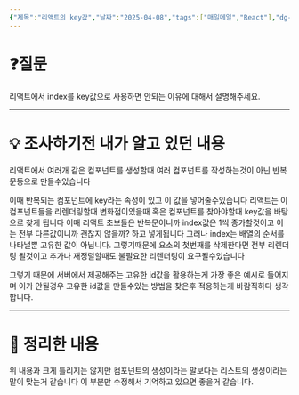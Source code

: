 ```yaml
---
{"제목":"리액트의 key값","날짜":"2025-04-08","tags":["매일메일","React"],"dg-publish":true,"permalink":"/매일메일/25년4월/React의 key값/","dgPassFrontmatter":true}
---
```


# ❓질문

리액트에서 index를 key값으로 사용하면 안되는 이유에 대해서 설명해주세요.

---
# 💡 조사하기전 내가 알고 있던 내용

리액트에서 여러개 같은 컴포넌트를 생성할때 여러 컴포넌트를 작성하는것이 아닌 반복문등으로 만들수있습니다

이때 반복되는 컴포넌트에 key라는 속성이 있고 이 값을 넣어줄수있습니다 리액트는 이 컴포넌트들을 리렌더링할때 변화점이있을때 혹은 컴포넌트를 찾아야할때 key값을 바탕으로 찾게 됩니다 이때 리액트 초보들은 반복문이니까 index값은 1씩 증가할것이고 이는 전부 다른값이니까 괜찮지 않을까? 하고 넣게됩니다 그러나 index는 배열의 순서를 나타낼뿐 고유한 값이 아닙니다. 그렇기때문에 요소의 첫번째를 삭제한다면 전부 리렌더링 될것이고 추가나 재정렬할때도 불필요한 리렌더링이 요구될수있습니다

그렇기 때문에 서버에서 제공해주는 고유한 id값을 활용하는게 가장 좋은 예시로 들어지며 이가 안될경우 고유한 id값을 만들수있는 방법을 찾은후 적용하는게 바람직하다 생각합니다.

---
# 🏫 정리한 내용

위 내용과 크게 틀리지는 않지만 컴포넌트의 생성이라는 말보다는 리스트의 생성이라는말이 맞는거 같습니다 이 부분만 수정해서 기억하고 있으면 좋을거 같습니다.